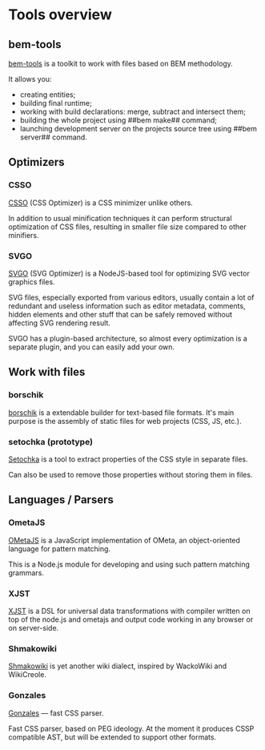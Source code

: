 # Tools overview

## bem-tools
[bem-tools](/tools/bem/bem-tools) is a toolkit to work with files
based on BEM methodology.

It allows you:
  * creating entities;
  * building final runtime;
  * working with build declarations: merge, subtract and intersect them;
  * building the whole project using ##bem make## command;
  * launching development server on the projects source tree using ##bem server## command.

## Optimizers
### CSSO
[CSSO](/tools/optimizers/csso) (CSS Optimizer) is a CSS minimizer unlike others.

In addition to usual minification techniques it can perform structural optimization of CSS files,
resulting in smaller file size compared to other minifiers.

### SVGO
[SVGO](/tools/optimizers/svgo) (SVG Optimizer) is a NodeJS-based tool for optimizing SVG vector graphics files.

SVG files, especially exported from various editors, usually contain a lot of redundant and useless information
such as editor metadata, comments, hidden elements and other stuff that can be safely removed without affecting
SVG rendering result.

SVGO has a plugin-based architecture, so almost every optimization is a separate plugin, and you can easily
add your own.

## Work with files
### borschik
[borschik](/tools/optimizers/borschik) is a extendable builder for text-based file formats.
It's main purpose is the assembly of static files for web projects (CSS, JS, etc.).

### setochka (prototype)
[Setochka](https://github.com/afelix/setochka) is a tool to extract properties of the CSS style in separate files.

Can also be used to remove those properties without storing them in files.

## Languages / Parsers
### OmetaJS
[OMetaJS](https://github.com/veged/ometa-js#ometajs-) is a JavaScript implementation of OMeta, an object-oriented
language for pattern matching.

This is a Node.js module for developing and using such pattern matching grammars.

### XJST
[XJST](http://en.bem.info/tools/templating-engines/xjst/) is a DSL for universal data transformations
with compiler written on top of the node.js and ometajs and output code working in any browser or on server-side.

### Shmakowiki
[Shmakowiki](https://github.com/veged/shmakowiki) is yet another wiki dialect, inspired by WackoWiki and WikiCreole.

### Gonzales
[Gonzales](https://github.com/css/gonzales) — fast CSS parser.

Fast CSS parser, based on PEG ideology. At the moment it produces CSSP compatible AST, but will be extended to support other formats.
